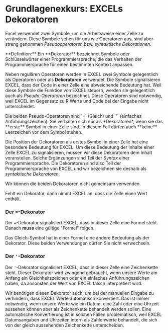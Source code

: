 # Grundlagenexkurs: EXCELs Dekoratoren


Excel verwendet zwei Symbole, um die Arbeitsweise einer Zelle zu verändern. Diese Symbole sehen für uns wie Operatoren aus, sind aber streng genommen *Pseudooperatoren* bzw. *syntaktische Dekorationen*. 

<p class="alert alert-primary" markdown="1">
**Definition:** Ein **Dekorator** bezeichnet Symbole oder Schlüsselwörter einer Programmiersprache, die das Verhalten der Programmiersprache für einen bestimmten Kontext anpassen. 
</p>

Neben regulären Operatoren werden in EXCEL zwei Symbole gelegentlich als Operatoren oder als **Dekoratoren** verwendet. Die Symbole signalisieren EXCEL, dass der Code in einer Zelle eine abweichende Bedeutung hat. Weil diese Symbole die Funktion von EXCEL steuern, werden sie gelegentlich auch als *Pseudo-Operatoren* bezeichnet. Diese Operatoren sind notwendig, weil EXCEL im Gegensatz zu R Werte und Code bei der Eingabe nicht unterscheidet. 

<p class="alert alert-success" markdown="1">
Die beiden Pseudo-Operatoren sind `=` (Gleich) und `'` (einfaches Anführungszeichen). Sie verhalten sich nur als *Dekoratoren*, wenn sie das **erste** Symbol in einer Zelle sind. In diesem Fall dürfen auch **keine** Leerzeichen vor dem Symbol stehen. 
</p>

Die Position der Dekoratoren als erstes Symbol in einer Zelle hat eine besondere Bedeutung für EXCEL. Um diese Bedeutung der Inhalte einer Zelle EXCEL zu signalisieren, müssen wir diese Dekoratoren dem Inhalt voranstellen. Solche Ergänzungen sind Teil der *Syntax* einer Programmiersprache. Die Dekoratoren sind also Teil der Programmiersprache von EXCEL und wir bezeichnen sie deshalb als *syntaktische Dekoratoren*.

<p class="alert alert-warning" markdown="1">
Wir können die beiden Dekoratoren nicht gemeinsam verwenden. 
</p>

Fehlt ein Dekorator, dann nimmt EXCEL an, dass die Zelle einen Wert enthält. 

### Der `=`-Dekorator

Der `=`-Dekorator signalisiert EXCEL, dass in dieser Zelle eine Formel steht. Danach **muss** eine gültige "Formel" folgen. 

<p class="alert alert-warning" markdown="1">
Das Gleich-Symbol hat in einer Formel eine andere Bedeutung als der Dekorator. Diese beiden Verwendungen dürfen Sie nicht verwechseln.
</p>

### Der `'`-Dekorator

Der `'`-Dekorator signalisiert EXCEL, dass in dieser Zelle eine Zeichenkette steht. Dieser Dekorator wird zwingend gebraucht, wenn unsere Werte am Anfang ein Gleichheitszeichen oder ein einfaches Anführungszeichen haben, da ansonsten der Wert von EXCEL falsch interpretiert wird. 

Wir benötigen diesen Dekorator auch, um bei der manuellen Eingabe zu verhindern, dass EXCEL Werte automatisch konvertiert. Das ist immer notwendig, wenn unsere Werte wie ein Datum, eine Zahl oder eine Uhrzeit aussehen können aber als Zeichenkette behandelt werden sollen. Eine automatische Konvertierung ist in solchen Fällen problematisch, weil EXCEL Datumsangaben und Uhrzeiten intern als Zahlenwerte behandelt, die sich von der gleich aussehenden Zeichenkette unterscheiden. 
